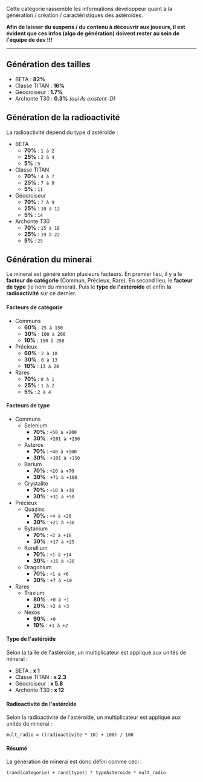 Cette catégorie rassemble les informations développeur quant à la génération / création / caractéristiques des astéroïdes.

**Afin de laisser du suspens / du contenu à découvrir aux joueurs, il est évident que ces infos (algo de génération) doivent rester au sein de l'équipe de dev !!!**

------------

## Génération des tailles

- BETA : **82%**
- Classe TITAN : **16%**
- Géocroiseur : **1.7%**
- Archonte T30 : **0.3%** _(oui ils existent :D)_

## Génération de la radioactivité

La radioactivité dépend du type d'astéroïde :

- BETA
    - **70%** : `1 à 2`
    - **25%** : `2 à 4`
    - **5%** : `5`
- Classe TITAN
    - **70%** : `4 à 7`
    - **25%** : `7 à 9`
    - **5%** : `11`
- Géocroiseur
    - **70%** : `7 à 9`
    - **25%** : `10 à 12`
    - **5%** : `14`
- Archonte T30
    - **70%** : `15 à 18`
    - **25%** : `19 à 22`
    - **5%** : `25`

## Génération du minerai

Le minerai est généré selon plusieurs facteurs. En premier lieu, il y a le **facteur de catégorie** (Commun, Précieux, Rare). En second lieu, le **facteur de type** (le nom du minerai). Puis le **type de l'astéroide** et enfin **la radioactivité** sur ce dernier.

#### Facteurs de catégorie

- Communs
    - **60%** : `25 à 150`
    - **30%** : `100 à 200`
    - **10%** : `150 à 250`
- Précieux
    - **60%** : `2 à 10`
    - **30%** : `6 à 13`
    - **10%** : `13 à 20`
- Rares
    - **70%** : `0 à 1`
    - **25%** : `1 à 2`
    - **5%** : `2 à 4`

#### Facteurs de type

- Communs
    - Selenium
        - **70%** : `+50 à +200`
        - **30%** : `+201 à +250`
    - Asteros
        - **70%** : `+40 à +100`
        - **30%** : `+101 à +150`
    - Barium
        - **70%** : `+20 à +70`
        - **30%** : `+71 à +100`
    - Crystalite
        - **70%** : `+10 à +30`
        - **30%** : `+31 à +50`
- Précieux
    - Quazinc
        - **70%** : `+4 à +20`
        - **30%** : `+21 à +30`
    - Bytanium
        - **70%** : `+2 à +16`
        - **30%** : `+17 à +25`
    - Korellium
        - **70%** : `+1 à +14`
        - **30%** : `+15 à +20`
    - Dragonium
        - **70%** : `+1 à +6`
        - **30%** : `+7 à +10`
- Rares
    - Traxium
        - **80%** : `+0 à +1`
        - **20%** : `+2 à +3`
    - Nexos
        - **90%** : `+0`
        - **10%** : `+1 à +2`

#### Type de l'astéroïde

Selon la taille de l'astéroïde, un multiplicateur est appliqué aux unités de minerai :

- BETA : **x 1**
- Classe TITAN : **x 2.3**
- Géocroiseur : **x 5.8**
- Archonte T30 : **x 12**

#### Radioactivité de l'astéroïde

Selon la radioactivité de l'astéroïde, un multiplicateur est appliqué aux unités de minerai :

```
mult_radio = ((radioactivite * 10) + 100) / 100
```

#### Résumé

La génération de minerai est donc défini comme ceci :
```
(rand(categorie) + rand(type)) * typeAsteroide * mult_radio
```